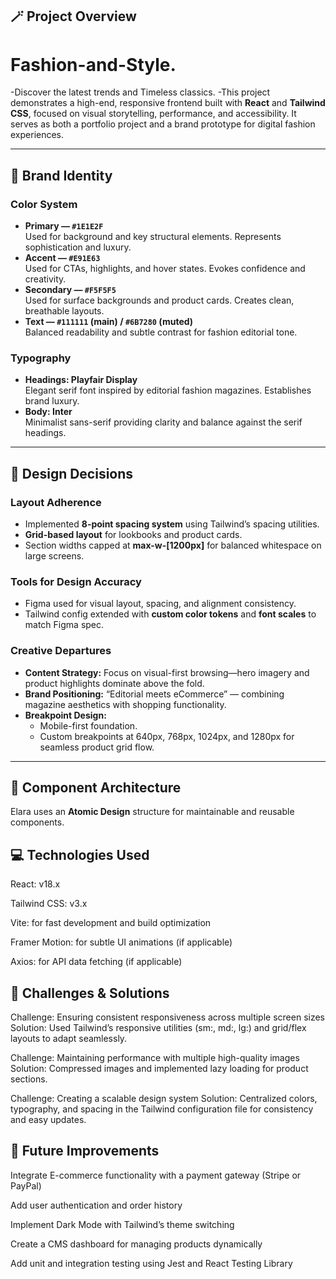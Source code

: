 ## 🪄 Project Overview
# Fashion-and-Style.

-Discover the latest trends and Timeless classics.
-This project demonstrates a high-end, responsive frontend built with **React** and **Tailwind CSS**, focused on visual storytelling, performance, and accessibility. It serves as both a portfolio project and a brand prototype for digital fashion experiences.

---

## 🎨 Brand Identity

### Color System
- **Primary — `#1E1E2F`**  
  Used for background and key structural elements. Represents sophistication and luxury.
- **Accent — `#E91E63`**  
  Used for CTAs, highlights, and hover states. Evokes confidence and creativity.
- **Secondary — `#F5F5F5`**  
  Used for surface backgrounds and product cards. Creates clean, breathable layouts.
- **Text — `#111111` (main) / `#6B7280` (muted)**  
  Balanced readability and subtle contrast for fashion editorial tone.

### Typography
- **Headings: Playfair Display**  
  Elegant serif font inspired by editorial fashion magazines. Establishes brand luxury.
- **Body: Inter**  
  Minimalist sans-serif providing clarity and balance against the serif headings.

---

## 🧱 Design Decisions

### Layout Adherence
- Implemented **8-point spacing system** using Tailwind’s spacing utilities.  
- **Grid-based layout** for lookbooks and product cards.  
- Section widths capped at **max-w-[1200px]** for balanced whitespace on large screens.  

### Tools for Design Accuracy
- Figma used for visual layout, spacing, and alignment consistency.  
- Tailwind config extended with **custom color tokens** and **font scales** to match Figma spec.  

### Creative Departures
- **Content Strategy:** Focus on visual-first browsing—hero imagery and product highlights dominate above the fold.  
- **Brand Positioning:** “Editorial meets eCommerce” — combining magazine aesthetics with shopping functionality.  
- **Breakpoint Design:**  
  - Mobile-first foundation.  
  - Custom breakpoints at 640px, 768px, 1024px, and 1280px for seamless product grid flow.  

---

## 🧩 Component Architecture
Elara uses an **Atomic Design** structure for maintainable and reusable components.

## 💻 Technologies Used

React: v18.x

Tailwind CSS: v3.x

Vite: for fast development and build optimization

Framer Motion: for subtle UI animations (if applicable)

Axios: for API data fetching (if applicable)

## 🧠 Challenges & Solutions

Challenge: Ensuring consistent responsiveness across multiple screen sizes
Solution: Used Tailwind’s responsive utilities (sm:, md:, lg:) and grid/flex layouts to adapt seamlessly.

Challenge: Maintaining performance with multiple high-quality images
Solution: Compressed images and implemented lazy loading for product sections.

Challenge: Creating a scalable design system
Solution: Centralized colors, typography, and spacing in the Tailwind configuration file for consistency and easy updates.

## 🚧 Future Improvements

Integrate E-commerce functionality with a payment gateway (Stripe or PayPal)

Add user authentication and order history

Implement Dark Mode with Tailwind’s theme switching

Create a CMS dashboard for managing products dynamically

Add unit and integration testing using Jest and React Testing Library
